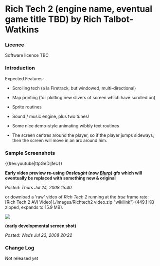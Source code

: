 # Rich Tech 2 (engine name, eventual game title TBD) by Rich Talbot-Watkins

### Licence

Software licence TBC

### Introduction

Expected Features:

-   Scrolling tech (a la Firetrack, but windowed, multi-directional)
-   Map printing (for plotting new slivers of screen which have scrolled on)
-   Sprite routines
-   Sound / music engine, plus two tunes!
-   Some nice demo-style animating wibbly text routines
-   The screen centres around the player, so if the player jumps sideways, then the screen will move in an arc around him.

### Sample Screenshots

{{\#ev:youtube|ttpGeDIjfeU}}
**Early video preview re-using *Onslaught* (now *[Blurp](Blurp "wikilink")*) gfx which will eventually be replaced with something new & original**
*Posted: Thurs Jul 24, 2008 15:40*
or download a 'raw' video of *Rich Tech 2* running at the *true* frame rate: [Rich Tech 2 AVI Video](./images/Richtech2 video.zip "wikilink") (449.1 KB zipped, expands to 15.9 MB).
![](./images/RichTech2.png)
**(early developmental screen shot)**
*Posted: Weds Jul 23, 2008 20:22*

### Change Log

Not released yet
